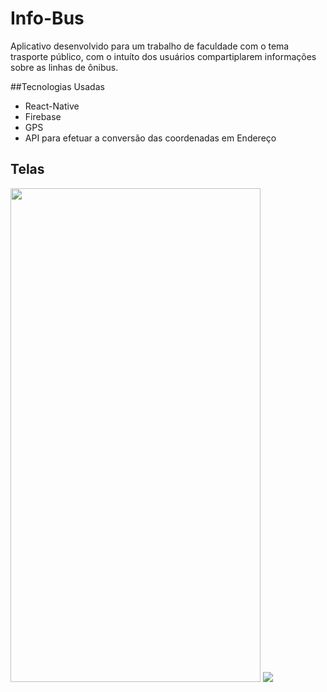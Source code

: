 # Info-Bus
Aplicativo desenvolvido para um trabalho de faculdade com o tema trasporte público, com o intuíto dos usuários compartiplarem informações sobre as linhas de ônibus.

##Tecnologias Usadas
- React-Native
- Firebase
- GPS
- API para efetuar a conversão das coordenadas em Endereço

## Telas 
<img src="https://lh3.googleusercontent.com/d/1-ZRunAcEqfBuc-ZYqbzYFpTx6q4dwOhL" width="400" height="790">
<img src="https://lh3.googleusercontent.com/d/1-MI8gkuaUbAFaTy7mEyLYPDCrrqla9Jj">


